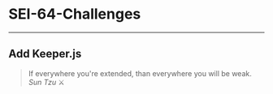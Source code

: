# SEI-64-Challenges

---

## Add Keeper.js

> If everywhere you're extended, than everywhere you will be weak. _Sun Tzu_ ⚔️